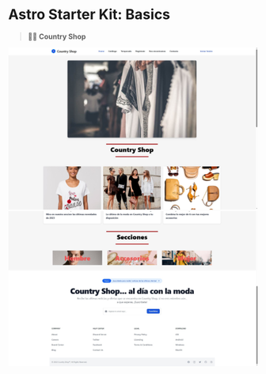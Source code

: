 # Astro Starter Kit: Basics

> 🧑‍🚀 **Country Shop**

![basics](/public/1.jpg)
![basics](/public/2.jpg)



